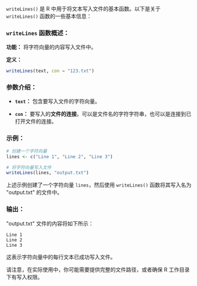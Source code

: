 `writeLines()` 是 R 中用于将文本写入文件的基本函数。以下是关于 `writeLines()` 函数的一些基本信息：

### `writeLines` 函数概述：

**功能：** 将字符向量的内容写入文件中。

**定义：**
```R
writeLines(text, con = "123.txt")
```

### 参数介绍：

- **`text`：** 包含要写入文件的字符向量。

- **`con`：** 要写入的**文件的连接**。可以是文件名的字符字符串，也可以是连接到已打开文件的连接。

### 示例：

```R
# 创建一个字符向量
lines <- c("Line 1", "Line 2", "Line 3")

# 将字符向量写入文件
writeLines(lines, "output.txt")
```

上述示例创建了一个字符向量 `lines`，然后使用 `writeLines()` 函数将其写入名为 "output.txt" 的文件中。

### 输出：

"output.txt" 文件的内容将如下所示：

```
Line 1
Line 2
Line 3
```

这表示字符向量中的每行文本已成功写入文件。

请注意，在实际使用中，你可能需要提供完整的文件路径，或者确保 R 工作目录下有写入权限。
